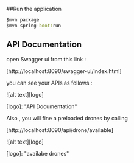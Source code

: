##Run the application

```cmd
$mvn package
$mvn spring-boot:run
```

## API Documentation 
open Swagger ui from this link :

[http://localhost:8090/swagger-ui/index.html]

you can see your APIs as follows :

![alt text][logo]

[logo]:  "API Documentation"

Also , you will fine a preloaded drones by calling  

[http://localhost:8090/api/drone/available]

![alt text][logo]

[logo]:  "availabe drones"